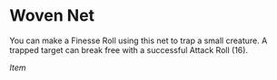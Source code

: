 # Woven Net

You can make a Finesse Roll using this net to trap a small creature. A trapped target can break free with a successful Attack Roll (16).

*Item*
